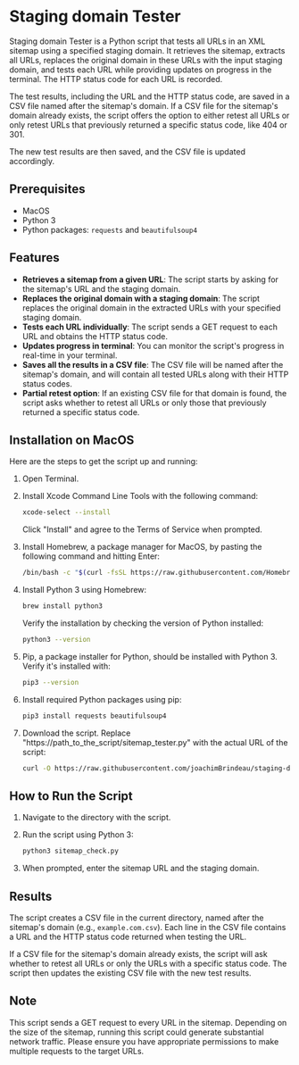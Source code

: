 # Staging domain Tester

Staging domain Tester is a Python script that tests all URLs in an XML sitemap using a specified staging domain. It retrieves the sitemap, extracts all URLs, replaces the original domain in these URLs with the input staging domain, and tests each URL while providing updates on progress in the terminal. The HTTP status code for each URL is recorded.

The test results, including the URL and the HTTP status code, are saved in a CSV file named after the sitemap's domain. If a CSV file for the sitemap's domain already exists, the script offers the option to either retest all URLs or only retest URLs that previously returned a specific status code, like 404 or 301. 

The new test results are then saved, and the CSV file is updated accordingly.

## Prerequisites

- MacOS
- Python 3
- Python packages: `requests` and `beautifulsoup4`

## Features

- **Retrieves a sitemap from a given URL**: The script starts by asking for the sitemap's URL and the staging domain.
- **Replaces the original domain with a staging domain**: The script replaces the original domain in the extracted URLs with your specified staging domain.
- **Tests each URL individually**: The script sends a GET request to each URL and obtains the HTTP status code.
- **Updates progress in terminal**: You can monitor the script's progress in real-time in your terminal.
- **Saves all the results in a CSV file**: The CSV file will be named after the sitemap's domain, and will contain all tested URLs along with their HTTP status codes.
- **Partial retest option**: If an existing CSV file for that domain is found, the script asks whether to retest all URLs or only those that previously returned a specific status code.

## Installation on MacOS

Here are the steps to get the script up and running:

1. Open Terminal.

2. Install Xcode Command Line Tools with the following command:

   ```bash
   xcode-select --install
   ```
   
   Click "Install" and agree to the Terms of Service when prompted.

3. Install Homebrew, a package manager for MacOS, by pasting the following command and hitting Enter:

   ```bash
   /bin/bash -c "$(curl -fsSL https://raw.githubusercontent.com/Homebrew/install/HEAD/install.sh)"
   ```

4. Install Python 3 using Homebrew:

   ```bash
   brew install python3
   ```

   Verify the installation by checking the version of Python installed:

   ```bash
   python3 --version
   ```

5. Pip, a package installer for Python, should be installed with Python 3. Verify it's installed with:

   ```bash
   pip3 --version
   ```

6. Install required Python packages using pip:

   ```bash
   pip3 install requests beautifulsoup4
   ```

7. Download the script. Replace "https://path_to_the_script/sitemap_tester.py" with the actual URL of the script:

   ```bash
   curl -O https://raw.githubusercontent.com/joachimBrindeau/staging-domain-tester/refs/heads/master/sitemap_check.py
   ```

## How to Run the Script

1. Navigate to the directory with the script.
2. Run the script using Python 3:

   ```bash
   python3 sitemap_check.py
   ```

3. When prompted, enter the sitemap URL and the staging domain.

## Results

The script creates a CSV file in the current directory, named after the sitemap's domain (e.g., `example.com.csv`). Each line in the CSV file contains a URL and the HTTP status code returned when testing the URL.

If a CSV file for the sitemap's domain already exists, the script will ask whether to retest all URLs or only the URLs with a specific status code. The script then updates the existing CSV file with the new test results.

## Note

This script sends a GET request to every URL in the sitemap. Depending on the size of the sitemap, running this script could generate substantial network traffic. Please ensure you have appropriate permissions to make multiple requests to the target URLs.
